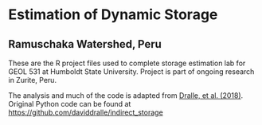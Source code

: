 # Estimation of Dynamic Storage
## Ramuschaka Watershed, Peru

These are the R project files used to complete storage estimation lab for GEOL 531 at Humboldt State University. Project is part of ongoing research in Zurite, Peru. 

The analysis and much of the code is adapted from [Dralle, et al. (2018)](https://doi.org/10.1002/hyp.11627). Original Python code can be found at <https://github.com/daviddralle/indirect_storage>
